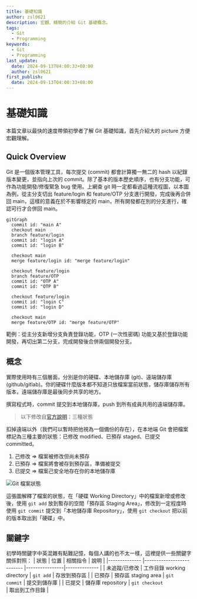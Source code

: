 ```yaml
---
title: 基礎知識
author: zsl0621
description: 宏觀、精簡的介紹 Git 基礎概念。
tags:
  - Git
  - Programming
keywords:
  - Git
  - Programming
last_update:
  date: 2024-09-13T04:00:33+08:00
  author: zsl0621
first_publish:
  date: 2024-09-13T04:00:33+08:00
---
```


# 基礎知識
本篇文章以最快的速度帶領初學者了解 Git 基礎知識，首先介紹大的 picture 方便宏觀理解。

## Quick Overview
Git 是一個版本管理工具，每次提交 (commit) 都會計算獨一無二的 hash 以紀錄版本變更，並指向上次的 commit。除了基本的版本歷史順序，也有分支功能，可作為功能開發/修復緊急 bug 使用。上網查 git 時一定都看過這種流程圖，以本圖為例，從主分支切出 feature/login 和 feature/OTP 分支進行開發，完成後再合併回 main，這樣的意義在於不影響穩定的 main，所有開發都在別的分支進行，確認可行才合併回 main。

```mermaid
gitGraph
  commit id: "main A"
  checkout main
  branch feature/login
  commit id: "login A"
  commit id: "login B"

  checkout main
  merge feature/login id: "merge feature/login"

  checkout feature/login
  branch feature/OTP
  commit id: "OTP A"
  commit id: "OTP B"

  checkout feature/login
  commit id: "login C"
  commit id: "login D"

  checkout main
  merge feature/OTP id: "merge feature/OTP"
```
範例：從主分支新增分支負責登錄功能，OTP (一次性密碼) 功能又基於登錄功能開發，再切出第二分支，完成開發後合併兩個開發分支。

## 概念
實際使用時有三個層面，分別是你的硬碟、本地儲存庫 (git)、遠端儲存庫 (github/gitlab)。你的硬碟什麼版本都不知道只放檔案當前狀態，儲存庫儲存所有版本，遠端儲存庫是最後同步共享的地方。

撰寫程式時，commit 提交到本地儲存庫，push 到所有成員共用的遠端儲存庫。

> 以下修改自[官方說明](https://git-scm.com/book/zh-tw/v2/%E9%96%8B%E5%A7%8B-Git-%E5%9F%BA%E7%A4%8E%E8%A6%81%E9%BB%9E)：三種狀態   

扣掉遠端以外（我們可以暫時把他視為一個備份的存在），在本地端 Git 會把檔案標記為三種主要的狀態：已修改 modified、已預存 staged、已提交  committed。 
1. 己修改 => 檔案被修改但尚未預存
2. 已預存 => 檔案將會被存到預存區，準備被提交
3. 已提交 => 檔案己安全地存在你的本地儲存庫

![Git 檔案狀態](areas.png "Git 檔案狀態")

這張圖解釋了檔案的狀態，在「硬碟 Working Directory」中的檔案新增或修改後，使用 `git add` 放到暫存的空間「預存區 Staging Area」，修改到一定程度時使用 `git commit` 提交到「本地儲存庫 Repository」，使用 `git checkout` 把以前的版本取出到「硬碟」中。



## 關鍵字
初學時關鍵字中英混雜有點難記憶，每個人講的也不太一樣，這裡提供一些關鍵字關係對照：
| 狀態           | 位置                      | 相關指令        |   說明         |
|-------------- |-------------------------- |----------------|-------------- |
| 未追蹤/已修改   | 工作目錄 working directory | `git add`      | 存放到預存區    |
| 已預存         | 預存區 staging area        | `git commit`   | 提交到儲存庫    |
| 已提交         | 儲存庫 repository          | `git checkout`<br/> | 取出到工作目錄  |